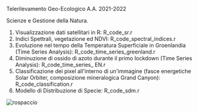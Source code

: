Telerilevamento Geo-Ecologico A.A. 2021-2022

Scienze e Gestione della Natura. 

1) Visualizzazione dati satellitari in R: R_code_sr.r 
2) Indici Spettrali, vegetazione ed NDVI: R_code_spectral_indices.r
3) Evoluzione nel tempo della Temperatura Superficiale in Groenlandia (Time Series Analysis): R_code_time_series_greenland.r 
4) Diminuzione di ossido di azoto durante il primo lockdown (Time Series Analysis): R_code_time_series_ EN.r
5) Classificazione dei pixel all'interno di un'immagine (fasce energetiche Solar Orbiter, composizione mineralogica Grand Canyon): R_code_classification.r 
6) Modello di Distribuzione di Specie: R_code_sdm.r 

![rospaccio](https://user-images.githubusercontent.com/63868353/171892805-33846864-6692-4844-b808-3f21bf869782.jpg)
